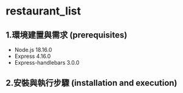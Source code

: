 # restaurant_list
## 1.環境建置與需求 (prerequisites)
- Node.js 18.16.0
- Express 4.16.0
- Express-handlebars 3.0.0

## 2.安裝與執行步驟 (installation and execution)
